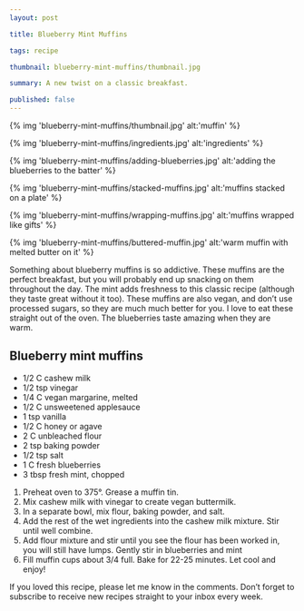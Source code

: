 ```yaml
---
layout: post

title: Blueberry Mint Muffins

tags: recipe

thumbnail: blueberry-mint-muffins/thumbnail.jpg

summary: A new twist on a classic breakfast.

published: false
---
```


{% img 'blueberry-mint-muffins/thumbnail.jpg' alt:'muffin' %}

{% img 'blueberry-mint-muffins/ingredients.jpg' alt:'ingredients' %}

{% img 'blueberry-mint-muffins/adding-blueberries.jpg' alt:'adding the blueberries to the batter' %}

{% img 'blueberry-mint-muffins/stacked-muffins.jpg' alt:'muffins stacked on a plate' %}

{% img 'blueberry-mint-muffins/wrapping-muffins.jpg' alt:'muffins wrapped like gifts' %}

{% img 'blueberry-mint-muffins/buttered-muffin.jpg' alt:'warm muffin with melted butter on it' %}

Something about blueberry muffins is so addictive. These muffins are the perfect breakfast, but you will probably end up snacking  on them throughout the day. The mint adds freshness to this classic recipe (although they taste great without it too). These muffins are also vegan, and don’t use processed sugars, so they are much much better for you. I love to eat these straight out of the oven. The blueberries taste amazing when they are warm.

## Blueberry mint muffins

* 1/2 C cashew milk
* 1/2 tsp vinegar
* 1/4 C vegan margarine, melted
* 1/2 C unsweetened applesauce
* 1 tsp vanilla
* 1/2 C honey or agave
* 2 C unbleached flour
* 2 tsp baking powder
* 1/2 tsp salt
* 1 C fresh blueberries
* 3 tbsp fresh mint, chopped

1. Preheat oven to 375°. Grease a muffin tin.
2. Mix cashew milk with vinegar to create vegan buttermilk.
3. In a separate bowl, mix flour, baking powder, and salt.
4. Add the rest of the wet ingredients into the cashew milk mixture. Stir until well combine.
5. Add flour mixture and stir until you see the flour has been worked in, you will still have lumps. Gently stir in blueberries and mint
6. Fill muffin cups about 3/4 full. Bake for 22-25 minutes. Let cool and enjoy!

If you loved this recipe, please let me know in the comments. Don’t forget to subscribe to receive new recipes straight to your inbox every week.
